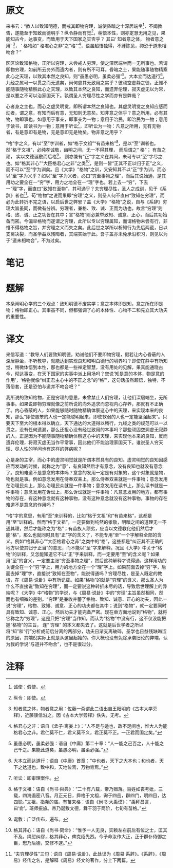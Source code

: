 # 原文
来书云：“教人以致知明德，而戒其即物穷理，诚使昏暗之士深居端坐[^1]，不闻教告，遂能至于知致而德明乎？纵令静而有觉[^2]，稍悟本性，则亦定慧无用之见，果能知古今，达事变，而致用于天下国家之实否乎？ 其曰‘ 知者意之体， 物者意之用’ [^3]， ‘ 格物如“ 格君心之非”之“格”’[^4]，语虽超悟独得，不踵陈见，抑恐于道未相吻合？”

区区论致知格物，正所以穷理，未尝戒人穷理，使之深居端坐而一无所事也。若谓即物穷理，如前所云务外而遗内者，则有所不可耳。昏暗之士，果能随事随物精察此心之天理，以致其本然之良知，则“虽愚必明，虽柔必强”[^5]。大本立而达道行[^6]，九经之属可一以贯之而无遗矣，尚何患其无致用之实乎？彼顽空虚静之徒，正惟不能随事随物精察此心之天理，以致其本然之良知，而遗弃伦理，寂灭虚无以为常，是以要之不可以治家国天下。孰谓圣人穷理尽性之学而亦有是弊哉？

心者身之主也，而心之虚灵明觉，即所谓本然之良知也。其虚灵明觉之良知应感而动者，谓之意，有知而后有意，无知则无意矣。知非意之体乎？意之所用，必有其物，物即事也。如意用于事亲，即事亲为一物；意用于治民，即治民为一物；意用于读书，即读书为一物；意用于听讼[^7]，即听讼为一物：凡意之所用，无有无物者，有是意即有是物，无是意即无是物矣。物非意之用乎？

“格”字之义，有以“至”字训者，如“格于文祖”“有苗来格”[^8]，是以“至”训者也。然“格于文祖”，必纯孝诚敬，幽明之间，无一不得其理， 而后谓之“ 格”； 有苗之顽， 实以文德诞敷而后格[^9]， 则亦兼有“正”字之义在其间，未可专以“至”字尽之也。如“格其非心”“大臣格君心之非”之类[^10]，是则一皆“正其不正以归于正”之义，而不可以“至”字为训矣。且《大学》“格物”之训，又安知其不以“正”字为训，而必以“至”字为义乎？如以“至”字为义者，必曰“穷至事物之理”，而后其说始通，是其用功之要全在一“穷”字，用力之地全在一“理”字也。若上去一“穷”，下去一“理”字，而直曰“致知在至物”，其可通乎？夫穷理尽性，圣人之成训，见于《系辞》者也[^11]。苟“格物”之说而果即“穷理”之义，则圣人何不直曰“致知在穷理”，而必为此转折不完之语，以启后世之弊邪？盖《大学》“格物”之说，自与《系辞》穷理大旨虽同，而微有分辨。穷理者，兼格、致、诚、正而为功也，故言“穷理”则格、致、诚、正之功皆在其中；言“格物”则必兼举致知、诚意、正心，而后其功始备而密。今偏举格物而遂谓之穷理，此所以专以穷理属知，而谓格物未尝有行，非惟不得格物之旨，并穷理之义而失之矣。此后世之学所以析知行为先后两截，日以支离决裂，而圣学益以残晦者，其端实始于此。吾子盖亦未免承沿积习，则见以为于“道未相吻合”，不为过矣。
# 笔记

# 题解
本条阐明心学的三个观点：致知明德不废实学；意之本体即是知，意之所在即是物；格物即正心。其事虽不同，但都强调了心的本体性、心物不二和先立其大功夫的重要性。
# 译文
来信写道：“教导人们要致知明德，劝诫他们不要即物穷理，假若让内心昏蔽的人深居静坐，不听教导，就能达到实现良知和明白德行的境界吗？即使在静中有所知觉，稍微体悟到本性，那也都是一些禅定智慧，没有用处的见解，果真能通晓古今，彻达事变，在天下国家的实事中派上用场吗？您说‘知是意的本体，物是意的作用’，‘格物就像“纠正君主心中的不正之念”的“格”’，这句话虽然超悟，独特，不落俗套，还是恐怕与道并不吻合吧？”

我所说的致知格物，正是穷理的意思，未曾禁止人们穷理，让他们深居端坐，无所事事。如果说即物穷理就像之前所说的向外追求而忽视内心存养，那就有不正确了。内心昏蔽的人，如果能够随时随物精确体察这心中的天理，来实现本来的良知，那么“即使愚笨的人也一定能聪明起来，即使软弱的人也一定能坚强起来”。只要天下至大的根本得以确立，天下通达的大道得以畅行，九经之类的规范可以一以贯之，没有任何遗漏，那么还担心没有经世致用的本事吗？那些顽固空洞虚无寂静的人，正是因为不能随事随物精确体察这心中的天理，来实现他本来的良知，反而遗弃伦理，将寂灭虚无当作平常事，因此他们不能治理家国天下。谁说圣人穷天理、尽人性的学问也有这样的弊病呢？

心是身的主宰，而心中的虚灵明觉就是所谓本然具有的良知。虚灵明觉的良知因感应而发动的时候，就称之为“意”，有良知然后才有意念，没有良知也就没有意念了。良知难道不是意念的本体吗？意念的发用一定是有对象的，这个对象就是物，物也就是事。例如意念发用在侍奉双亲上，那么侍奉双亲就是一件事物；意念发用在治理民众上，那么治理民众就是一件事物；意念发用在读书上，那么读书就是一件事物；意念发用在诉讼上，那么诉讼就是一件事物：凡意念发用的地方，都有事物的存在，有这种意念就有这种事物，没有这种意念就没有这种事物。事物的存在难道不是意念的作用吗？

“格”字的意思，有用“至”来训释的，比如“格于文祖”和“有苗来格”，这都是用“至”训释的。然而“格于文祖”，一定要做到纯然的孝敬，明暗之间的道理无一不通其理，然后才能称之为“格”；有苗族人顽劣，应当以文德教化他们然后才能“格”，那么也就同时具有“正”字的含义了，不能专用“至”一个字解释全部的含义。例如“格其非心”“大臣格君心之非”之类中的“格”，这些都是“纠正其不正确的地方以使其归于正当”的意思，而不能以“至”字来解释。况且《大学》中关于“格物”的训释，又怎能知道它不以“正”字来训释，而一定要用“至”的含义呢？如果用“至”的含义，一定要主张“穷至事物之理”，然后这种解释才说得通，这样用功的关键全在一个“穷”字上，用力的地方全在一个“理”字上。如果前面去掉“穷”字，后面去掉“理”字，直接说“致知在至物”，能说得通吗？穷理尽性，是圣人既定的教诲，在《周易·说卦》中有所记载。如果“格物”的就是“穷理”的含义，那么圣人为什么不直接说“致知在穷理”，而一定要说这种转折未尽的话，导致后世理解上的弊端呢？《大学》中“格物”的学说，与《周易·说卦》中的“穷理”主旨虽然相同，然而也有细微的差别。“穷理”是兼收并蓄了格物、致知、诚意、正心的功夫，因此一说“穷理”，格物、致知、诚意、正心的功夫都在其中；说到“格物”，就一定要同时具有致知、诚意、正心，然后功夫才能完备严密。现在单方面地说到“格物”，就将它称之为“穷理”，这是只把“穷理”当作知，而认为“格物”中没有行，这不仅没能把握“格物”的主旨， 连“ 穷理” 的本义都失去了。这就是后世学者之所以将“知”和“行”分析成前后分离的两部分，功夫日渐支离破碎，圣学也日益残缺晦涩的原因，其端倪实际上就是从这里起始的。你大概也没有免除承袭旧论的弊端，认为我的学说“与道并不吻合”，也不是很过分。

# 注释

[^1]: 诚使：假使。
[^2]: 纵令：即使。
[^3]: 知者意之体，物者意之用：佐藤一斋谓此二语出自王阳明的《古本大学旁释》，近藤康信沿之。因《古本大学旁释》佚失，无考。
[^4]: 格君心之非：语自《孟子·离娄上》：“人不足与适也，政不足间也，惟大人为能格君心之非。君仁莫不仁，君义莫不义，君正莫不正。一正君而国定矣。”
[^5]: 虽愚必明，虽柔必强：语自《中庸》第二十章：“人一能之己百之，人十能之己千之。果能此道矣，虽愚必明，虽柔必强。”
[^6]: 大本立而达道行：语自《中庸》首章：“中也者，天下之大本也；和也者，天下之达道也。致中和，天地位焉，万物育焉。”
[^7]: 听讼：即审理案件。
[^8]: 格于文祖：语自《尚书·舜典》：“二十有八载，帝乃殂落。百姓如丧考妣，三载，四海遏密八音。月正元日，舜格于文祖，询于四岳，辟四门，明四目，达四聪。”文祖，指尧的庙。有苗来格：语自《尚书·大禹谟》：“禹拜昌言，曰‘俞’。班师振旅。帝乃诞敷文德，舞干羽于两阶，七旬有苗格。”
[^9]: 诞敷：广泛传布，遍布。
[^10]: 格其非心：语自《尚书·冏命》：“惟予一人无良，实赖左右前后有位之士，匡其不及。绳愆纠缪，格其非心，俾克绍先烈。今予命汝作大正，正于群仆侍御之臣，懋乃后德，交修不逮。”
[^11]: “夫穷理尽性”三句：语自《周易·说卦》，此处误为《周易·系辞》。《系辞》，《周易》经传之名，是解释《周易》经文的著作，分上下两篇。